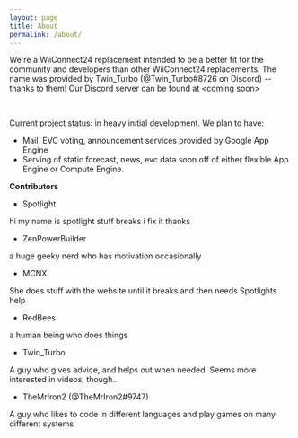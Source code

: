 ```yaml
---
layout: page
title: About
permalink: /about/
---
```

We're a WiiConnect24 replacement intended to be a better fit for the community and developers than other WiiConnect24 replacements. The name was provided by Twin_Turbo (@Twin_Turbo#8726 on Discord) -- thanks to them!
Our Discord server can be found at \<coming soon>  

<br>

Current project status: in heavy initial development.
We plan to have:
- Mail, EVC voting, announcement services provided by Google App Engine
- Serving of static forecast, news, evc data soon off of either flexible App Engine or Compute Engine.
   
 
 **Contributors**
 
  - Spotlight
  
  hi
my name is spotlight
stuff breaks
i fix it
thanks

  - ZenPowerBuilder
  
  a huge geeky nerd who has motivation occasionally
  
  - MCNX
  
  She does stuff with the website until it breaks and then needs Spotlights help
  
  - RedBees
  
  a human being who does things
  
  - Twin_Turbo

A guy who gives advice, and helps out when needed. Seems more interested in videos, though..

  - TheMrIron2 (@TheMrIron2#9747)
  
  A guy who likes to code in different languages and play games on many different systems

